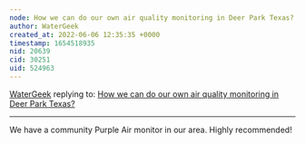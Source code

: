 ```yaml
---
node: How we can do our own air quality monitoring in Deer Park Texas? 
author: WaterGeek
created_at: 2022-06-06 12:35:35 +0000
timestamp: 1654518935
nid: 20639
cid: 30251
uid: 524963
---
```




[WaterGeek](../profile/WaterGeek) replying to: [How we can do our own air quality monitoring in Deer Park Texas? ](../notes/stevie/08-23-2019/how-we-can-do-our-own-air-quality-monitoring-in-deer-park-texas)

----
We have a community Purple Air monitor in our area. Highly recommended!